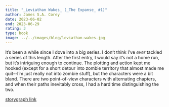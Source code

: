 ```yaml
---
title: "_Leviathan Wakes_ (_The Expanse_ #1)"
author: James S.A. Corey
date: 2023-06-02
end: 2023-06-29
rating: 3
type: book
image: ../../images/blog/leviathan-wakes.jpg
---
```


It’s been a while since I dove into a big series. I don’t think I’ve _ever_ tackled a series of this length. After the first entry, I would say it’s not a home run, but it’s intriguing enough to continue. The plotting and action kept me hooked (except for a short detour into zombie territory that almost made me quit--I’m just really not into zombie stuff), but the characters were a bit bland. There are two point-of-view characters with alternating chapters, and when their paths inevitably cross, I had a hard time distinguishing the two.

[storygraph link][1]

[1]:	https://app.thestorygraph.com/books/c83664bb-15bf-4404-b896-af6bbb0cfc18